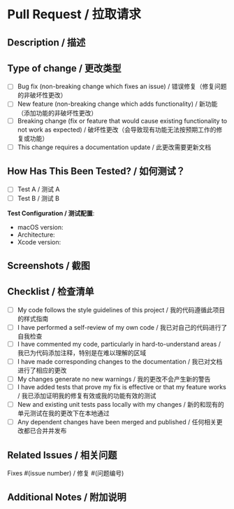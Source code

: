 # Pull Request / 拉取请求

## Description / 描述

<!-- Describe your changes in detail / 详细描述您的更改 -->

## Type of change / 更改类型

<!-- Please delete options that are not relevant / 请删除不相关的选项 -->

- [ ] Bug fix (non-breaking change which fixes an issue) / 错误修复（修复问题的非破坏性更改）
- [ ] New feature (non-breaking change which adds functionality) / 新功能（添加功能的非破坏性更改）  
- [ ] Breaking change (fix or feature that would cause existing functionality to not work as expected) / 破坏性更改（会导致现有功能无法按预期工作的修复或功能）
- [ ] This change requires a documentation update / 此更改需要更新文档

## How Has This Been Tested? / 如何测试？

<!-- Please describe the tests that you ran to verify your changes / 请描述您为验证更改而运行的测试 -->

- [ ] Test A / 测试 A
- [ ] Test B / 测试 B

**Test Configuration / 测试配置**:
* macOS version: 
* Architecture: 
* Xcode version:

## Screenshots / 截图

<!-- If applicable, add screenshots to help explain your changes / 如果适用，添加截图以帮助解释您的更改 -->

## Checklist / 检查清单

<!-- Please check all that apply / 请勾选所有适用的选项 -->

- [ ] My code follows the style guidelines of this project / 我的代码遵循此项目的样式指南
- [ ] I have performed a self-review of my own code / 我已对自己的代码进行了自我检查
- [ ] I have commented my code, particularly in hard-to-understand areas / 我已为代码添加注释，特别是在难以理解的区域
- [ ] I have made corresponding changes to the documentation / 我已对文档进行了相应的更改
- [ ] My changes generate no new warnings / 我的更改不会产生新的警告
- [ ] I have added tests that prove my fix is effective or that my feature works / 我已添加证明我的修复有效或我的功能有效的测试
- [ ] New and existing unit tests pass locally with my changes / 新的和现有的单元测试在我的更改下在本地通过
- [ ] Any dependent changes have been merged and published / 任何相关更改都已合并并发布

## Related Issues / 相关问题

<!-- Link to the issue(s) this PR addresses / 链接到此 PR 解决的问题 -->

Fixes #(issue number) / 修复 #(问题编号)

## Additional Notes / 附加说明

<!-- Any additional information or context / 任何其他信息或上下文 -->
